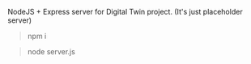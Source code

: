 NodeJS + Express server for Digital Twin project. (It's just placeholder server)

>npm i

>node server.js